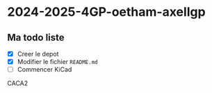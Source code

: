 # 2024-2025-4GP-oetham-axellgp

## Ma todo liste

- [x] Creer le depot
- [x] Modifier le fichier `README.md`
- [ ] Commencer KiCad 

CACA2